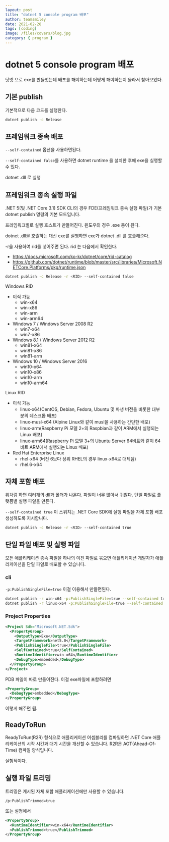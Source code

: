 ```yaml
---
layout: post
title: "dotnet 5 console program 배포"
author: teamsmiley
date: 2021-02-28
tags: [coding]
image: /files/covers/blog.jpg
category: { program }
---
```


# dotnet 5 console program 배포

닷넷 으로 exe를 만들엇는데 배포를 해야하는데 어떻게 해야하는지 몰라서 찾아보았다.

## 기본 publish

기본적으로 다음 코드를 실행한다.

```bash
dotnet publish -c Release
```

## 프레임워크 종속 배포

`--self-contained` 옵션을 사용하면된다.

`--self-contained false`를 사용하면 dotnet runtime 을 설치한 후에 exe을 실행할수 있다.

dotnet <PROJECT-FILE>.dll 로 실행

## 프레임워크 종속 실행 파일

.NET 5(및 .NET Core 3.1) SDK CLI의 경우 FDE(프레임워크 종속 실행 파일)가 기본 dotnet publish 명령의 기본 모드입니다.

프레임워크별로 실행 호스트가 만들어진다. 윈도우의 경우 <PROJECT-FILE>.exe 등이 된다.

dotnet <PROJECT-FILE>.dll을 호출하는 대신 exe를 실행하면 exe가 dotnet <PROJECT-FILE>.dll 를 호출해준다.

-r을 사용하여 rid를 넣어주면 된다. rid 는 다음에서 확인한다.

- <https://docs.microsoft.com/ko-kr/dotnet/core/rid-catalog>
- <https://github.com/dotnet/runtime/blob/master/src/libraries/Microsoft.NETCore.Platforms/pkg/runtime.json>

```bash
dotnet publish -c Release -r <RID> --self-contained false
```

Windows RID

- 이식 가능
  - win-x64
  - win-x86
  - win-arm
  - win-arm64
- Windows 7 / Windows Server 2008 R2
  - win7-x64
  - win7-x86
- Windows 8.1 / Windows Server 2012 R2
  - win81-x64
  - win81-x86
  - win81-arm
- Windows 10 / Windows Server 2016
  - win10-x64
  - win10-x86
  - win10-arm
  - win10-arm64

Linux RID

- 이식 가능
  - linux-x64(CentOS, Debian, Fedora, Ubuntu 및 파생 버전을 비롯한 대부분의 데스크톱 배포)
  - linux-musl-x64 (Alpine Linux와 같이 musl을 사용하는 간단한 배포)
  - linux-arm(Raspberry Pi 모델 2+의 Raspbian과 같이 ARM에서 실행되는 Linux 배포)
  - linux-arm64(Raspberry Pi 모델 3+의 Ubuntu Server 64비트와 같이 64비트 ARM에서 실행되는 Linux 배포)
- Red Hat Enterprise Linux
  - rhel-x64 (버전 6보다 상위 RHEL의 경우 linux-x64로 대체됨)
  - rhel.6-x64

## 자체 포함 배포

위처럼 하면 여러개의 dll과 폴더가 나온다. 파일이 너무 많아서 귀찮다. 단일 파일로 플랫폼별 실행 파일을 만든다.

`--self-contained true` 이 스위치는 .NET Core SDK에 실행 파일을 자체 포함 배포 생성하도록 지시합니다.

```bash
dotnet publish -c Release -r <RID> --self-contained true
```

## 단일 파일 배포 및 실행 파일

모든 애플리케이션 종속 파일을 하나의 이진 파일로 묶으면 애플리케이션 개발자가 애플리케이션을 단일 파일로 배포할 수 있습니다.

### cli

`-p:PublishSingleFile=true` 이걸 이용해서 만들면된다.

```bash
dotnet publish -r win-x64 -p:PublishSingleFile=true --self-contained true
dotnet publish -r linux-x64 -p:PublishSingleFile=true --self-contained false
```

### Project Properties

```xml
<Project Sdk="Microsoft.NET.Sdk">
  <PropertyGroup>
    <OutputType>Exe</OutputType>
    <TargetFramework>net5.0</TargetFramework>
    <PublishSingleFile>true</PublishSingleFile>
    <SelfContained>true</SelfContained>
    <RuntimeIdentifier>win-x64</RuntimeIdentifier>
    <DebugType>embedded</DebugType>
  </PropertyGroup>
</Project>
```

PDB 파일이 따로 만들어진다. 이걸 exe파일에 포함하려면

```xml
<PropertyGroup>
  <DebugType>embedded</DebugType>
</PropertyGroup>
```

이렇게 해주면 됨.

## ReadyToRun

ReadyToRun(R2R) 형식으로 애플리케이션 어셈블리를 컴파일하면 .NET Core 애플리케이션의 시작 시간과 대기 시간을 개선할 수 있습니다. R2R은 AOT(Ahead-Of-Time) 컴파일 양식입니다.

실험적이다.

## 실행 파일 트리밍

트리밍은 게시된 자체 포함 애플리케이션에만 사용할 수 있습니다.

```
/p:PublishTrimmed=true
```

또는 설정에서

```xml
<PropertyGroup>
  <RuntimeIdentifier>win-x64</RuntimeIdentifier>
  <PublishTrimmed>true</PublishTrimmed>
</PropertyGroup>
```
